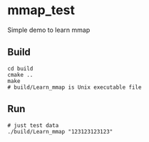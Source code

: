 # mmap_test

Simple demo to learn mmap

## Build  

```shell
cd build
cmake ..
make
# build/Learn_mmap is Unix executable file
```

## Run

```shell
# just test data
./build/Learn_mmap "123123123123" 
```